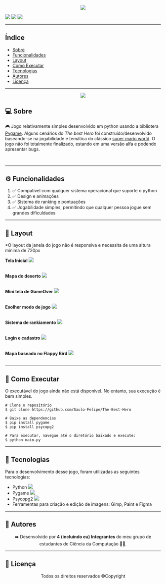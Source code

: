 <p align="center">
    <img src="./readme-images/logo.png">
</p>


<img src="https://img.shields.io/badge/Language-python-blue"/> <img src="https://img.shields.io/badge/©-Copyright-red"/> <img src="https://img.shields.io/badge/version-alfa-green"/>




------------------------------------
## Índice

* [Sobre](#sobre)
* [Funcionalidades](#funcionalidades)
* [Layout](#layout)
* [Como Executar](#como-executar)
* [Tecnologias](#tecnologias)
* [Autores](#autor)
* [Licença](#licenca)


------------------------------------

<p align="center">
    <img src="https://img.shields.io/static/v1?label=&message=Este jogo não segue boas práticas de escrita de código&color=red" />
</p>

## 💻 Sobre <a id="sobre"></a>
 
 🎮 Jogo relativamente simples desenvolvido em python usando a bibliotera <a href="https://www.pygame.org/news">Pygame</a>. Alguns cenários do <i>The best Hero</i> foi construído/desenvolvido baseando-se na jogabilidade e temática do  clássico <a href="https://pt.wikipedia.org/wiki/Super_Mario_World">super mario world</a>. O jogo não foi totalmente finalizado, estando em uma versão alfa e podendo apresentar bugs.


<br>

------------------------------------

## ⚙️ Funcionalidades <a id="funcionalidades"></a>
1. ✅ Compatível com qualquer sistema operacional que suporte o python
2. ✅ Design e animações
3. ✅ Sistema de ranking e pontuações
4. ✅ Jogabilidade simples, permitindo que qualquer pessoa jogue sem grandes dificuldades


------------------------------------

## 🎨 Layout <a id="layout"></a>


<p>*O layout da janela do jogo não é responsiva e necessita de uma altura mínima de 720px </p>

<strong>Tela Inicial</strong>
<img src="./readme-images/initial_screen.png">
<br><br>

<strong>Mapa do deserto</strong>
<img src="./readme-images/mapa_deserto.png">
<br><br>

<strong>Mini tela de GameOver</strong>
<img src="./readme-images/game_over.png">
<br><br>

<strong>Esolher modo de jogo</strong>
<img src="./readme-images/game_modes.png">
<br><br>

<strong>Sistema de rankiamento</strong>
<img src="./readme-images/ranking.png">
<br><br>

<strong>Login e cadastro</strong>
<img src="./readme-images/login.png">
<br><br>

<strong>Mapa baseado no Flappy Bird</strong>
<img src="./readme-images/flappy_bird_mapa.png">
<br><br>







------------------------------------

## 🧩 Como Executar <a id="como-executar"></a>

O executável do jogo ainda não está disponível. No entanto, sua execução é bem simples.

```
# Clone o repositório
$ git clone https://github.com/Saulo-Felipe/The-Best-Hero

# Baixe as dependencias
$ pip install pygame
$ pip install psycopg2

# Para executar, navegue até o diretório baixado e execute:
$ python main.py

```

------------------------------------

## 🤖 Tecnologias <a id="tecnologias"></a>

Para o desenvolvimento desse jogo, foram utilizadas as seguintes tecnologias: 

* Python <img src="./readme-images/python-icon.png"></img>
* Pygame <img src="./readme-images/pygame-icon.png"></img>
* Psycopg2 <img src="./readme-images/database-icon.png"></img>
* Ferramentas para criação e edição de imagens: Gimp, Paint e Figma

------------------------------------

## 👨 Autores <a id="autor"></a>

<p align="center">➡️ Desenvolvido por <strong>4 (incluindo eu) Integrantes </strong> do meu grupo de estudantes de Ciência da Computação 🧑‍💻.</p>

------------------------------------

## 📜 Licença <a id="licenca"></a>

<p align="center">Todos os direitos reservados ©Copyright</p>
